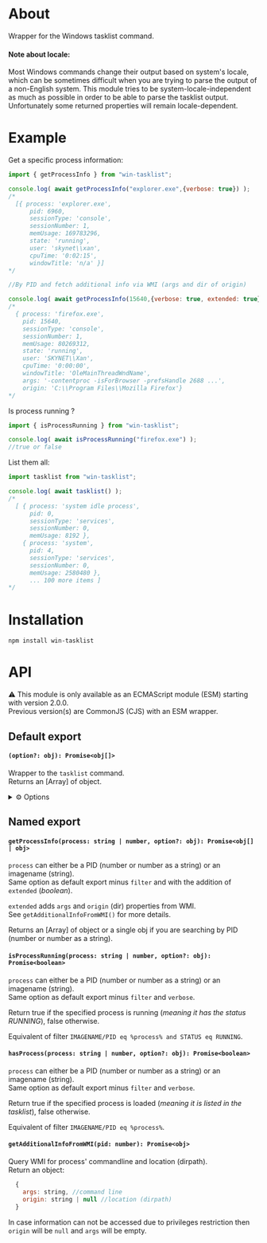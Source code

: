 About
=====

Wrapper for the Windows tasklist command.

#### Note about locale:

Most Windows commands change their output based on system's locale, which can be sometimes difficult when you are trying to parse the output of a non-English system.
This module tries to be system-locale-independent as much as possible in order to be able to parse the tasklist output.
Unfortunately some returned properties will remain locale-dependent.

Example
=======

Get a specific process information:

```js
import { getProcessInfo } from "win-tasklist";

console.log( await getProcessInfo("explorer.exe",{verbose: true}) );
/*
  [{ process: 'explorer.exe',
      pid: 6960,
      sessionType: 'console',
      sessionNumber: 1,
      memUsage: 169783296,
      state: 'running',
      user: 'skynet\\xan',
      cpuTime: '0:02:15',
      windowTitle: 'n/a' }]  
*/

//By PID and fetch additional info via WMI (args and dir of origin)

console.log( await getProcessInfo(15640,{verbose: true, extended: true}) );
/*
  { process: 'firefox.exe',
    pid: 15640,
    sessionType: 'console',
    sessionNumber: 1,
    memUsage: 80269312,
    state: 'running',
    user: 'SKYNET\\Xan',
    cpuTime: '0:00:00',
    windowTitle: 'OleMainThreadWndName',
    args: '-contentproc -isForBrowser -prefsHandle 2688 ...',
    origin: 'C:\\Program Files\\Mozilla Firefox'}  
*/
```

Is process running ? 

```js
import { isProcessRunning } from "win-tasklist";

console.log( await isProcessRunning("firefox.exe") );
//true or false
```

List them all:

```js
import tasklist from "win-tasklist";

console.log( await tasklist() );
/*
  [ { process: 'system idle process',
      pid: 0,
      sessionType: 'services',
      sessionNumber: 0,
      memUsage: 8192 },
    { process: 'system',
      pid: 4,
      sessionType: 'services',
      sessionNumber: 0,
      memUsage: 2580480 }, 
      ... 100 more items ]
*/
```

Installation
============

```
npm install win-tasklist
```

API
===

⚠️ This module is only available as an ECMAScript module (ESM) starting with version 2.0.0.<br />
Previous version(s) are CommonJS (CJS) with an ESM wrapper.

## Default export

#### `(option?: obj): Promise<obj[]>`

Wrapper to the `tasklist` command.<br />
Returns an [Array] of object.

<details>
<summary>⚙️ Options</summary>

- verbose (default: false)<br />
      if false will return the following properties : `process, pid, sessionType, sessionNumber, memUsage (bytes)`.<br />
      if true will additionally return the following properties : `state, user, cpuTime, windowTitle`.<br />
      <br />
      ⚠️ Keep in mind using the verbose option might impact performance.
    
- remote (default: null)<br />
      Name or IP address of a remote computer.<br />
      Must be used with user and password options below.
    
- user (default: null)<br />
      Username or Domain\Username.
    
- password (default: null)<br />
      User's password.
 
- uwpOnly (default: false)<br />
      List only Windows Store Apps (UWP).<br />
      ⚠️ NB: With this option to true and verbose to false; tasklist only returns `process, pid, memUsage (bytes) and AUMID`.
      
- filter (default: [])<br />
    
     Array of string. Each string being a filter.<br />
     
     eg filter for listing only running processes :
     `["STATUS eq RUNNING"]`

     <table>
        <thead>
        <tr>
        <th>Filter Name</th>
        <th>Valid Operators</th>
        <th>Valid Values</th>
        </tr>
        </thead>
        <tbody>
        <tr>
        <td>STATUS</td>
        <td>eq, ne</td>
        <td>RUNNING</td>
        </tr>
        <tr>
        <td>IMAGENAME</td>
        <td>eq, ne</td>
        <td>Image name</td>
        </tr>
        <tr>
        <td>PID</td>
        <td>eq, ne, gt, lt, ge, le</td>
        <td>PID value</td>
        </tr>
        <tr>
        <td>SESSION</td>
        <td>eq, ne, gt, lt, ge, le</td>
        <td>Session number</td>
        </tr>
        <tr>
        <td>SESSIONNAME</td>
        <td>eq, ne</td>
        <td>Session name</td>
        </tr>
        <tr>
        <td>CPUTIME</td>
        <td>eq, ne, gt, lt, ge, le</td>
        <td>CPU time in the format <em>HH</em><strong>:</strong><em>MM</em><strong>:</strong><em>SS</em>, where <em>MM</em> and <em>SS</em> are between 0 and 59 and <em>HH</em> is any unsigned number</td>
        </tr>
        <tr>
        <td>MEMUSAGE</td>
        <td>eq, ne, gt, lt, ge, le</td>
        <td>Memory usage in KB</td>
        </tr>
        <tr>
        <td>USERNAME</td>
        <td>eq, ne</td>
        <td>Any valid user name</td>
        </tr>
        <tr>
        <td>SERVICES</td>
        <td>eq, ne</td>
        <td>Service name</td>
        </tr>
        <tr>
        <td>WINDOWTITLE</td>
        <td>eq, ne</td>
        <td>Window title</td>
        </tr>
        <tr>
        <td>MODULES</td>
        <td>eq, ne</td>
        <td>DLL name</td>
        </tr>
        </tbody>
    </table>
 
💡 More details in the official [tasklist](https://docs.microsoft.com/en-us/windows-server/administration/windows-commands/tasklist) doc.
    
</details>

## Named export

#### `getProcessInfo(process: string | number, option?: obj): Promise<obj[] | obj>`

  `process` can either be a PID (number or number as a string) or an imagename (string).<br />
  Same option as default export minus `filter` and with the addition of `extended` (_boolean_).
  
  `extended` adds `args` and `origin` (dir) properties from WMI.<br />
  See `getAdditionalInfoFromWMI()` for more details.

  Returns an [Array] of object or a single obj if you are searching by PID (number or number as a string).<br />

#### `isProcessRunning(process: string | number, option?: obj): Promise<boolean>`

  `process` can either be a PID (number or number as a string) or an imagename (string).<br />
  Same option as default export minus `filter` and `verbose`.
  
  Return true if the specified process is running (*meaning it has the status RUNNING*), false otherwise.<br />
   
  Equivalent of filter `IMAGENAME/PID eq %process% and STATUS eq RUNNING`.<br />

#### `hasProcess(process: string | number, option?: obj): Promise<boolean>`

  `process` can either be a PID (number or number as a string) or an imagename (string).<br />
  Same option as default export minus `filter` and `verbose`.
  
  Return true if the specified process is loaded (*meaning it is listed in the tasklist*), false otherwise.<br />
  
  Equivalent of filter `IMAGENAME/PID eq %process%`.<br />

#### `getAdditionalInfoFromWMI(pid: number): Promise<obj>`

  Query WMI for process' commandline and location (dirpath).<br />
  Return an object:
  
```js
  {
    args: string, //command line
    origin: string | null //location (dirpath)
  }
```

  In case information can not be accessed due to privileges restriction then `origin` will be `null` and `args` will be empty.
